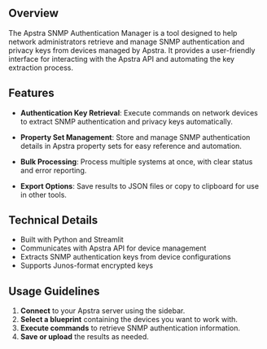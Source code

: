## Overview
    
The Apstra SNMP Authentication Manager is a tool designed to help network administrators retrieve and manage
SNMP authentication and privacy keys from devices managed by Apstra. It provides a user-friendly interface 
for interacting with the Apstra API and automating the key extraction process.

## Features

- **Authentication Key Retrieval**: Execute commands on network devices to extract SNMP authentication
    and privacy keys automatically.

- **Property Set Management**: Store and manage SNMP authentication details in Apstra property sets
    for easy reference and automation.

- **Bulk Processing**: Process multiple systems at once, with clear status and error reporting.

- **Export Options**: Save results to JSON files or copy to clipboard for use in other tools.

## Technical Details

- Built with Python and Streamlit
- Communicates with Apstra API for device management
- Extracts SNMP authentication keys from device configurations
- Supports Junos-format encrypted keys

## Usage Guidelines

1. **Connect** to your Apstra server using the sidebar.
2. **Select a blueprint** containing the devices you want to work with.
3. **Execute commands** to retrieve SNMP authentication information.
4. **Save or upload** the results as needed.
